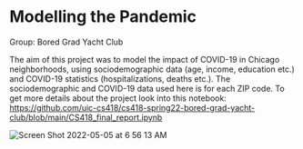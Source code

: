 # Modelling the Pandemic
Group: Bored Grad Yacht Club

The aim of this project was to model the impact of COVID-19 in Chicago neighborhoods, using sociodemographic data (age, income, education etc.) and COVID-19 statistics (hospitalizations, deaths etc.). The sociodemographic and COVID-19 data used here is for each ZIP code. To get more details about the project look into this notebook: https://github.com/uic-cs418/cs418-spring22-bored-grad-yacht-club/blob/main/CS418_final_report.ipynb

![Screen Shot 2022-05-05 at 6 56 13 AM](https://user-images.githubusercontent.com/90569118/166918813-b1942011-7e9d-4015-b3be-011ff4a67b66.png)
